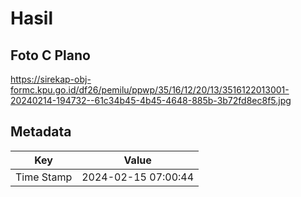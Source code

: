 # Hasil

## Foto C Plano

https://sirekap-obj-formc.kpu.go.id/df26/pemilu/ppwp/35/16/12/20/13/3516122013001-20240214-194732--61c34b45-4b45-4648-885b-3b72fd8ec8f5.jpg


## Metadata

| Key        | Value               |
| ---------- | ------------------- |
| Time Stamp | 2024-02-15 07:00:44 |




